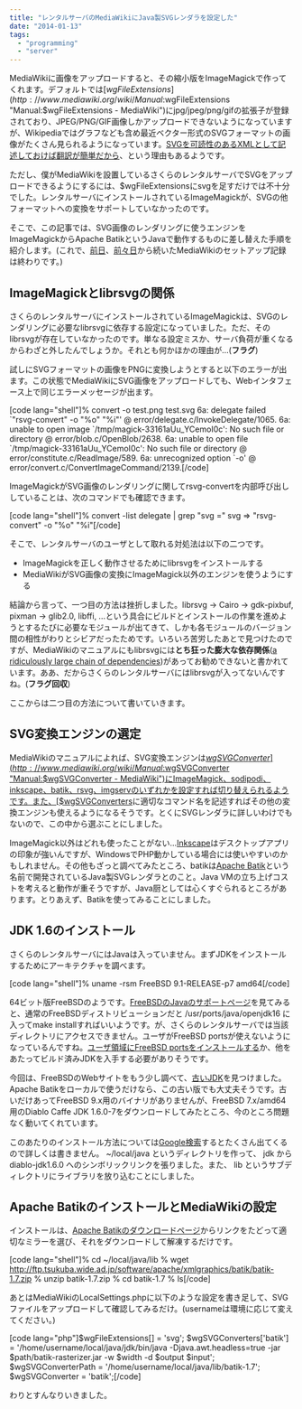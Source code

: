 ```yaml
---
title: "レンタルサーバのMediaWikiにJava製SVGレンダラを設定した"
date: "2014-01-13"
tags: 
  - "programming"
  - "server"
---
```


MediaWikiに画像をアップロードすると、その縮小版をImageMagickで作ってくれます。デフォルトでは[$wgFileExtensions](http://www.mediawiki.org/wiki/Manual:$wgFileExtensions "Manual:$wgFileExtensions - MediaWiki")にjpg/jpeg/png/gifの拡張子が登録されており、JPEG/PNG/GIF画像しかアップロードできないようになっていますが、Wikipediaではグラフなども含め最近ベクター形式のSVGフォーマットの画像がたくさん見られるようになっています。[SVGを可読性のあるXMLとして記述しておけば翻訳が簡単だから](http://en.wikipedia.org/wiki/Wikipedia:Collaboration_to_convert_graphs_to_SVG "Wikipedia:Collaboration to convert graphs to SVG - Wikipedia")、という理由もあるようです。

ただし、僕がMediaWikiを設置しているさくらのレンタルサーバでSVGをアップロードできるようにするには、$wgFileExtensionsにsvgを足すだけでは不十分でした。レンタルサーバにインストールされているImageMagickが、SVGの他フォーマットへの変換をサポートしていなかったのです。

そこで、この記事では、SVG画像のレンダリングに使うエンジンをImageMagickからApache BatikというJavaで動作するものに差し替えた手順を紹介します。(これで、[前日](http://junkato.jp/ja/blog/2014/01/13/mediawiki-import-templates-from-wikipedia/ "Wikipediaのテンプレートを自前のMediaWikiに追加した")、[前々日](http://junkato.jp/ja/blog/2014/01/12/mediawiki/ "MediaWikiの多言語対応を調べた")から続いたMediaWikiのセットアップ記録は終わりです。)

## ImageMagickとlibrsvgの関係

さくらのレンタルサーバにインストールされているImageMagickは、SVGのレンダリングに必要なlibrsvgに依存する設定になっていました。ただ、そのlibrsvgが存在していなかったのです。単なる設定ミスか、サーバ負荷が重くなるからわざと外したんでしょうか。それとも何かほかの理由が…(**フラグ**)

試しにSVGフォーマットの画像をPNGに変換しようとすると以下のエラーが出ます。この状態でMediaWikiにSVG画像をアップロードしても、Webインタフェース上で同じエラーメッセージが出ます。

\[code lang="shell"\]% convert -o test.png test.svg 6a: delegate failed \`"rsvg-convert" -o "%o" "%i"' @ error/delegate.c/InvokeDelegate/1065. 6a: unable to open image \`/tmp/magick-33161aUu\_YCemoI0c': No such file or directory @ error/blob.c/OpenBlob/2638. 6a: unable to open file \`/tmp/magick-33161aUu\_YCemoI0c': No such file or directory @ error/constitute.c/ReadImage/589. 6a: unrecognized option \`-o' @ error/convert.c/ConvertImageCommand/2139.\[/code\]

ImageMagickがSVG画像のレンダリングに関してrsvg-convertを内部呼び出ししていることは、次のコマンドでも確認できます。

\[code lang="shell"\]% convert -list delegate | grep "svg =" svg => "rsvg-convert" -o "%o" "%i"\[/code\]

そこで、レンタルサーバのユーザとして取れる対処法は以下の二つです。

- ImageMagickを正しく動作させるためにlibrsvgをインストールする
- MediaWikiがSVG画像の変換にImageMagick以外のエンジンを使うようにする

結論から言って、一つ目の方法は挫折しました。librsvg → Cairo → gdk-pixbuf, pixman → glib2.0, libffi, …という具合にビルドとインストールの作業を進めようとするたびに必要なモジュールが出てきて、しかも各モジュールのバージョン間の相性がわりとシビアだったためです。いろいろ苦労したあとで見つけたのですが、MediaWikiのマニュアルにもlibrsvgには**とち狂った膨大な依存関係**([a ridiculously large chain of dependencies](http://www.mediawiki.org/wiki/Manual:Image_Administration#SVG "Manual:Image administration - MediaWiki"))があってお勧めできないと書かれています。ああ、だからさくらのレンタルサーバにはlibrsvgが入ってないんですね。(**フラグ回収**)

ここからは二つ目の方法について書いていきます。

## SVG変換エンジンの選定

MediaWikiのマニュアルによれば、SVG変換エンジンは[$wgSVGConverter](http://www.mediawiki.org/wiki/Manual:$wgSVGConverter "Manual:$wgSVGConverter - MediaWiki")にImageMagick、sodipodi、inkscape、batik、rsvg、imgservのいずれかを設定すれば切り替えられるようです。また、[$wgSVGConverters](http://www.mediawiki.org/wiki/Manual:$wgSVGConverters "Manual:$wgSVGConverters - MediaWiki")に適切なコマンド名を記述すればその他の変換エンジンも使えるようになるそうです。とくにSVGレンダラに詳しいわけでもないので、この中から選ぶことにしました。

ImageMagick以外はどれも使ったことがない…[Inkscape](http://www.inkscape.org/ja/ "Inkscape")はデスクトップアプリの印象が強いんですが、WindowsでPHP動かしている場合には使いやすいのかもしれません。その他もざっと調べてみたところ、batikは[Apache Batik](http://xmlgraphics.apache.org/batik/ "Apache Batik SVG Toolkit")という名前で開発されているJava製SVGレンダラとのこと。Java VMの立ち上げコストを考えると動作が重そうですが、Java厨としては心くすぐられるところがあります。とりあえず、Batikを使ってみることにしました。

## JDK 1.6のインストール

さくらのレンタルサーバにはJavaは入っていません。まずJDKをインストールするためにアーキテクチャを調べます。

\[code lang="shell"\]% uname -rsm FreeBSD 9.1-RELEASE-p7 amd64\[/code\]

64ビット版FreeBSDのようです。[FreeBSDのJavaのサポートページ](http://www.freebsd.org/ja/java/ "FreeBSD Javaプロジェクト")を見てみると、通常のFreeBSDディストリビューションだと /usr/ports/java/openjdk16 に入ってmake installすればいいようです。が、さくらのレンタルサーバでは当該ディレクトリにアクセスできません。ユーザがFreeBSD portsが使えないようになっているんですね。[ユーザ領域にFreeBSD portsをインストールする](http://www.otsune.com/bsd/ports/install_as_user.html "otsune's FreeBSD memo - ユーザー領域にFreeBSD portsをインストールする方法")か、他をあたってビルド済みJDKを入手する必要がありそうです。

今回は、FreeBSDのWebサイトをもう少し調べて、[古いJDK](https://www.freebsdfoundation.org/java/java16)を見つけました。Apache Batikをローカルで使うだけなら、この古い版でも大丈夫そうです。古いだけあってFreeBSD 9.x用のバイナリがありませんが、FreeBSD 7.x/amd64用のDiablo Caffe JDK 1.6.0-7をダウンロードしてみたところ、今のところ問題なく動いてくれています。

このあたりのインストール方法については[Google検索](https://www.google.co.jp/search?q=さくら+レンタルサーバ+java)するとたくさん出てくるので詳しくは書きません。 ~/local/java というディレクトリを作って、 jdk から diablo-jdk1.6.0 へのシンボリックリンクを張りました。また、 lib というサブディレクトリにライブラリを放り込むことにしました。

## Apache BatikのインストールとMediaWikiの設定

インストールは、[Apache Batikのダウンロードページ](http://xmlgraphics.apache.org/batik/download.html "Apache Batik: Downloading A Distribution")からリンクをたどって適切なミラーを選び、それをダウンロードして解凍するだけです。

\[code lang="shell"\]% cd ~/local/java/lib % wget http://ftp.tsukuba.wide.ad.jp/software/apache/xmlgraphics/batik/batik-1.7.zip % unzip batik-1.7.zip % cd batik-1.7 % ls\[/code\]

あとはMediaWikiのLocalSettings.phpに以下のような設定を書き足して、SVGファイルをアップロードして確認してみるだけ。(usernameは環境に応じて変えてください。)

\[code lang="php"\]$wgFileExtensions\[\] = 'svg'; $wgSVGConverters\['batik'\] = '/home/username/local/java/jdk/bin/java -Djava.awt.headless=true -jar $path/batik-rasterizer.jar -w $width -d $output $input'; $wgSVGConverterPath = '/home/username/local/java/lib/batik-1.7'; $wgSVGConverter = 'batik';\[/code\]

わりとすんなりいきました。
